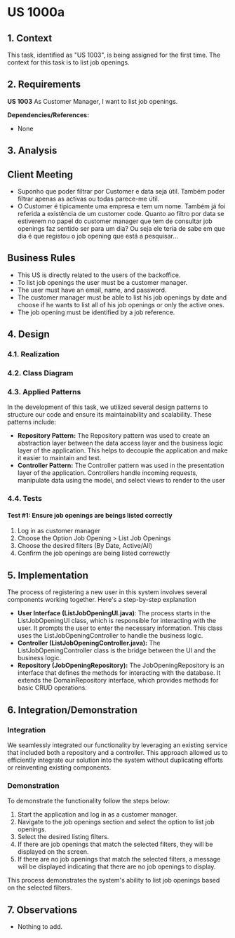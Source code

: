 # US 1000a

## 1. Context

This task, identified as "US 1003", is being assigned for the first time. The context for this task is to list job
openings.

## 2. Requirements

**US 1003** As Customer Manager, I want to list job openings.

**Dependencies/References:**

- None

## 3. Analysis

## Client Meeting

- Suponho que poder filtrar por Customer e data seja útil. Também poder filtrar apenas as activas ou todas parece-me
  útil.
- O Customer é tipicamente uma empresa e tem um nome. Também já foi referida a existência de um customer code. Quanto ao
  filtro por data se estiverem no papel do customer manager que tem de consultar job openings faz sentido ser para um
  dia? Ou seja ele teria de sabe em que dia é que registou o job opening que está a pesquisar…

## Business Rules

- This US is directly related to the users of the backoffice.
- To list job openings the user must be a customer manager.
- The user must have an email, name, and password.
- The customer manager must be able to list his job openings by date and choose if he wants to list all of his job
  openings or only the active ones.
- The job opening must be identified by a job reference.

## 4. Design

### 4.1. Realization

### 4.2. Class Diagram

### 4.3. Applied Patterns

In the development of this task, we utilized several design patterns to structure our code and ensure its
maintainability and scalability. These patterns include:

- **Repository Pattern:** The Repository pattern was used to create an abstraction layer between the data access layer
  and the business logic layer of the application. This helps to decouple the application and make it easier to maintain
  and test.
- **Controller Pattern:** The Controller pattern was used in the presentation layer of the application. Controllers
  handle incoming requests, manipulate data using the model, and select views to render to the user

### 4.4. Tests

#### Test #1: Ensure job openings are beings listed correctly

1. Log in as customer manager
2. Choose the Option Job Opening > List Job Openings
3. Choose the desired filters (By Date, Active/All)
4. Confirm the job openings are being listed correwctly


## 5. Implementation

The process of registering a new user in this system involves several components working together. Here's a step-by-step
explanation

- **User Interface (ListJobOpeningUI.java)**: The process starts in the ListJobOpeningUI class, which is
  responsible for interacting
  with the user. It prompts the user to enter the necessary information.
  This class uses the ListJobOpeningController to handle the business logic.
- **Controller (ListJobOpeningController.java):** The ListJobOpeningController class is the bridge between the
  UI and the business
  logic.
- **Repository (JobOpeningRepository):** The JobOpeningRepository is an interface that defines the methods for
  interacting with the
  database. It extends the DomainRepository interface, which provides methods for basic CRUD operations.

## 6. Integration/Demonstration

### Integration

We seamlessly integrated our functionality by leveraging an existing service that included both a repository and a
controller. This approach allowed us to efficiently integrate our solution into the system without duplicating efforts
or reinventing existing components.

### Demonstration

To demonstrate the functionality follow the steps below:

1. Start the application and log in as a customer manager.
2. Navigate to the job openings section and select the option to list job openings.
3. Select the desired listing filters.
4. If there are job openings that match the selected filters, they will be displayed on the screen.
5. If there are no job openings that match the selected filters, a message will be displayed indicating that there are
   no
   job openings to display.

This process demonstrates the system's ability to list job openings based on the selected filters.

## 7. Observations

- Nothing to add.

```